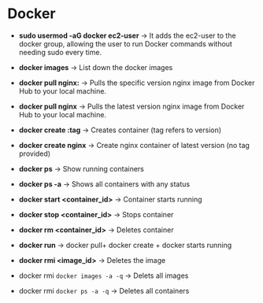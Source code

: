 # Docker 

- **sudo usermod -aG docker ec2-user**  → It adds the ec2-user to the docker group, allowing the user to run Docker commands without needing sudo every time.

- **docker images** → List down the docker images

- **docker pull nginx:<tag>** → Pulls the specific version nginx image from Docker Hub to your local machine.

- **docker pull nginx** → Pulls the latest version nginx image from Docker Hub to your local machine.

- **docker create <image>:tag** → Creates container (tag refers to version)

- **docker create nginx** → Create nginx container of latest version (no tag provided)

- **docker ps** → Show running containers

- **docker ps -a** → Shows all containers with any status

- **docker start <container_id>** → Container starts running

- **docker stop <container_id>** → Stops container

- **docker rm <container_id>** → Deletes container

- **docker run** → docker pull+ docker create + docker starts running

- **docker rmi <image_id>** → Deletes the image

- docker rmi ` docker images -a -q ` → Delets all images

- docker rmi ` docker ps -a -q ` → Deletes all containers



